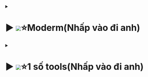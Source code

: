  
<details>
  <summary><h1>▶ <img src="https://kenh14cdn.com/203336854389633024/2021/12/24/photo-1-16403154970581655966552.jpg" width="70px" >⭐Moderm(Nhấp vào đi anh)</h1></summary>

<details>
  <summary><h2>AP AX3000C(Nhấp vào đi anh)</h2></summary>

![alt text](image.png)


**Trước khi cấu hình thì update Firmware mới nhất cho AP**
- Link tải: 
	+  <a href="https://drive.google.com/file/d/1uSCAUmn9oYvDRcZJAFk4GAzpJvVn7j_j/view?usp=sharing" target="_blank">update Firmware mới nhất cho AP</a>.


<details>
<summary><h3>Mô hình G97GR3-AP(Nhấp vào đi anh)</h3></summary>

![alt text](image-1.png)
![alt text](image-2.png)
![alt text](image-3.png)
![alt text](image-4.png)
![alt text](image-5.png)
![alt text](image-6.png)
![alt text](image-9.png)



</details>	

<details>
<summary><h3>Mô hình G97CM – AX3000C(Nhấp vào đi anh)</h3></summary>

![alt text](image-10.png)
![alt text](image-11.png)
![alt text](image-12.png)
![alt text](image-13.png)
![alt text](image-14.png)
![alt text](image-16.png)
**Chú ý:**
![alt text](image-15.png)




</details>


<details>
<summary><h3>1 số lỗi AX3000C</h3></summary>

![alt text](image-17.png)
![alt text](image-18.png)

</details>
</details>	

<details>
  <summary><h2>AP AX1800AZ(Nhấp vào đi anh)</h2></summary>

![alt text](image-23.png)
![alt text](image-24.png)
![alt text](image-25.png)
![alt text](image-26.png)
![alt text](image-27.png)
![alt text](image-28.png)
![alt text](image-29.png)
**Chú ý cấu hình IGMP( để mở luồng IPTV):**
![alt text](image-30.png)
![alt text](image-31.png)
- Logo: ZTE
![alt text](image-32.png)
- Logo: FPT
![alt text](image-33.png)
**Chú ý về G97GR3:**
![alt text](image-34.png)
	
</details>
<details>
  <summary><h2>AP AX1500C(Nhấp vào đi anh)</h2></summary

![alt text](image-36.png)
![alt text](image-37.png)
![alt text](image-38.png)
![alt text](image-39.png)
![alt text](image-40.png)
![alt text](image-41.png)
- G97GR3:
![alt text](image-42.png)

**Chú ý thiết lập MESH AX1500C**
![alt text](image-43.png) 
![alt text](image-44.png)




</details>
</details>	

</details>
</details>









<details>
  <summary><h1>▶ <img src="https://voz.vn/attachments/1586763142937-png.32568/" width="80px" >⭐1 số tools(Nhấp vào đi anh)</h1></summary>

<details>
  <summary><h2>Network Analyzer</h2></summary>

![alt text](image-19.png)
![alt text](image-20.png)
![alt text](image-21.png)
![alt text](image-22.png)



</details> 

</details>
